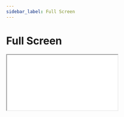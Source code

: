 ```yaml
---
sidebar_label: Full Screen
---
```


# Full Screen

<iframe src="/embeds/ui/menu/full-screen/index-waapi.html" />